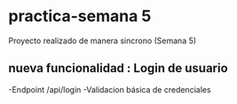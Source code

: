 # practica-semana 5
Proyecto realizado de manera sincrono (Semana 5)
## nueva funcionalidad : Login de usuario
-Endpoint /api/login
-Validacion básica de credenciales 
